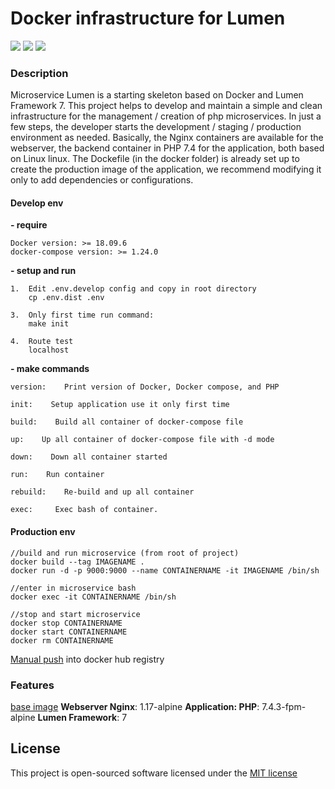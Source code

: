 # Docker infrastructure for Lumen 

![](https://img.shields.io/badge/version-1.0.0-green.svg)
![](https://img.shields.io/badge/docker--compose-build-blue.svg)
![](https://img.shields.io/badge/docker-build-blue.svg)

### Description

Microservice Lumen is a starting skeleton based on Docker and Lumen Framework 7. This project helps to develop and maintain a simple and clean infrastructure for the management / creation of php microservices. In just a few steps, the developer starts the development / staging / production environment as needed.
Basically, the Nginx containers are available for the webserver, the backend container in PHP 7.4 for the application, both based on Linux linux.
The Dockefile (in the docker folder) is already set up to create the production image of the application, we recommend modifying it only to add dependencies or configurations.

#### Develop env
**- require**
    
    Docker version: >= 18.09.6
    docker-compose version: >= 1.24.0

**- setup and run**

    1.  Edit .env.develop config and copy in root directory
        cp .env.dist .env

    3.  Only first time run command:
        make init
    
    4.  Route test
        localhost 
    
**- make commands**

    version:    Print version of Docker, Docker compose, and PHP
    
    init:    Setup application use it only first time
    
    build:    Build all container of docker-compose file
    
    up:    Up all container of docker-compose file with -d mode
    
    down:    Down all container started
    
    run:    Run container
    
    rebuild:    Re-build and up all container
    
    exec:     Exec bash of container.

#### Production env

    //build and run microservice (from root of project)
    docker build --tag IMAGENAME .
    docker run -d -p 9000:9000 --name CONTAINERNAME -it IMAGENAME /bin/sh

    //enter in microservice bash     
    docker exec -it CONTAINERNAME /bin/sh
    
    //stop and start microservice
    docker stop CONTAINERNAME
    docker start CONTAINERNAME
    docker rm CONTAINERNAME

[Manual push](https://docs.docker.com/engine/reference/commandline/push/) into docker hub registry

### Features 
    
[base image](https://hub.docker.com/r/fabriziocaf/lumen)
**Webserver Nginx**: 1.17-alpine
**Application: PHP**: 7.4.3-fpm-alpine
**Lumen Framework**: 7

## License

This project is open-sourced software licensed under the [MIT license](http://opensource.org/licenses/MIT)
